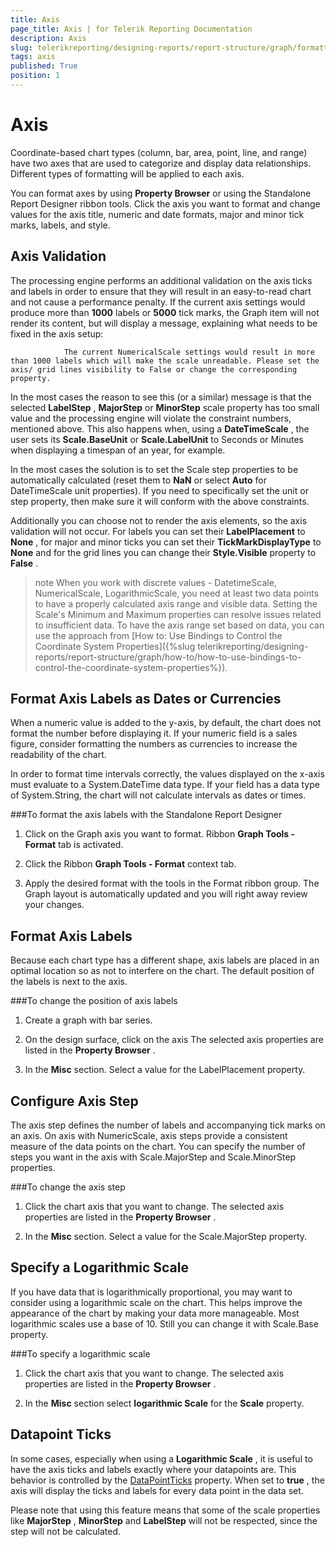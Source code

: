 ```yaml
---
title: Axis
page_title: Axis | for Telerik Reporting Documentation
description: Axis
slug: telerikreporting/designing-reports/report-structure/graph/formatting-a-graph/axis
tags: axis
published: True
position: 1
---
```


# Axis



Coordinate-based chart types (column, bar, area, point, line, and range)         have two axes that are used to categorize and display data relationships.         Different types of formatting will be applied to each axis.       

You can format axes by using __Property Browser__  or using the Standalone Report Designer ribbon tools.         Click the axis you want to format and change values for the axis         title, numeric and date formats, major and minor tick marks, labels, and style.       

## Axis Validation

The processing engine performs an additional validation on the axis ticks and labels in order to ensure that they will result in an           easy-to-read chart and not cause a performance penalty. If the current axis settings would produce more than __1000__            labels or __5000__  tick marks, the Graph item will not render its content, but will display a message, explaining what           needs to be fixed in the axis setup:         

`             The current NumericalScale settings would result in more than 1000 labels which will make the scale unreadable. Please set the axis/ grid lines visibility to False or change the corresponding property.           `

In the most cases the reason to see this (or a similar) message is that the selected __LabelStep__ ,           __MajorStep__  or __MinorStep__  scale property           has too small value and the processing engine will violate the constraint numbers, mentioned above. This also happens when, using a           __DateTimeScale__ , the user sets its __Scale.BaseUnit__  or __Scale.LabelUnit__  to Seconds or Minutes           when displaying a timespan of an year, for example.         

In the most cases the solution is to set the Scale step properties to be automatically calculated (reset them to __NaN__            or select __Auto__  for DateTimeScale unit properties). If you need to specifically set the unit or step property,           then make sure it will conform with the above constraints.         

Additionally you can choose not to render the axis elements, so the axis validation will not occur. For labels you can set their           __LabelPlacement__  to __None__ , for major and minor ticks you can set their __TickMarkDisplayType__            to __None__  and for the grid lines you can change their __Style.Visible__  property to __False__ .         

>note When you work with discrete values - DatetimeScale, NumericalScale, LogarithmicScale,             you need at least two data points to have a properly calculated axis range and visible data.             Setting the Scale's Minimum and Maximum properties can resolve issues related to insufficient data.             To have the axis range set based on data, you can use the approach from             [How to: Use Bindings to Control the Coordinate System Properties]({%slug telerikreporting/designing-reports/report-structure/graph/how-to/how-to-use-bindings-to-control-the-coordinate-system-properties%}).           


## Format Axis Labels as Dates or Currencies

When a numeric value is added to the y-axis, by default, the chart does not format the number before displaying it.           If your numeric field is a sales figure, consider formatting the numbers as currencies to increase the readability of the chart.         

In order to format time intervals correctly, the values displayed on the x-axis must evaluate to a System.DateTime data type.           If your field has a data type of System.String, the chart will not calculate intervals as dates or times.         

###To format the axis labels with the Standalone Report Designer

1. Click on the Graph axis you want to format.    Ribbon __Graph Tools - Format__  tab is activated.                 

1. Click the Ribbon __Graph Tools - Format__  context tab.                 

1. Apply the desired format with the tools in the Format ribbon group.    The Graph layout is automatically updated and you will right away review your changes.

## Format Axis Labels

Because each chart type has a different shape, axis labels are placed in an optimal location so as not to interfere on the chart.           The default position of the labels is next to the axis.         

###To change the position of axis labels

1. Create a graph with bar series.

1. On the design surface, click on the axis    The selected axis properties are listed in the __Property Browser__ .                 

1. In the __Misc__  section. Select a value for the LabelPlacement property.                 

## Configure Axis Step

The axis step defines the number of labels and accompanying tick marks on an axis.           On axis with NumericScale, axis steps provide a consistent measure of the data points on the chart.           You can specify the number of steps you want in the axis with Scale.MajorStep and Scale.MinorStep properties.         

###To change the axis step

1. Click the chart axis that you want to change.    The selected axis properties are listed in the __Property Browser__ .                 

1. In the __Misc__  section. Select a value for the Scale.MajorStep property.                 

## Specify a Logarithmic Scale

If you have data that is logarithmically proportional, you may want to consider using a logarithmic scale on the chart.           This helps improve the appearance of the chart by making your data more manageable.           Most logarithmic scales use a base of 10. Still you can change it with Scale.Base property.         

###To specify a logarithmic scale

1. Click the chart axis that you want to change.    The selected axis properties are listed in the __Property Browser__ .                 

1. In the __Misc__  section select __logarithmic Scale__  for the __Scale__  property.                 

## Datapoint Ticks

In some cases, especially when using a __Logarithmic Scale__ , it is useful to have the axis ticks and labels           exactly where your datapoints are. This behavior is controlled by the            [DataPointTicks](/reporting/api/Telerik.Reporting.NumericalScaleBase#Telerik_Reporting_NumericalScaleBase_DataPointTicks)  property. When set to           __true__ , the axis will display the ticks and labels for every data point in the data set.         

Please note that using this feature means that some of the scale properties like __MajorStep__ ,           __MinorStep__  and __LabelStep__  will not be respected, since the step will not be calculated.         
